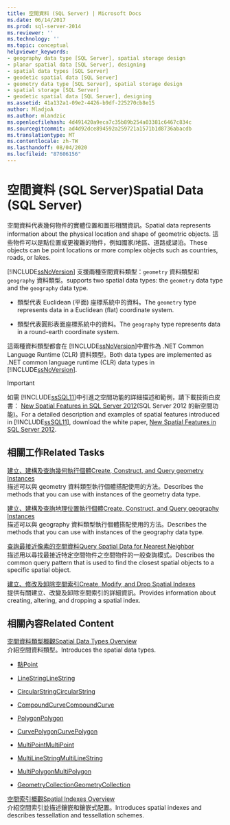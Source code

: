 ```yaml
---
title: 空間資料 (SQL Server) | Microsoft Docs
ms.date: 06/14/2017
ms.prod: sql-server-2014
ms.reviewer: ''
ms.technology: ''
ms.topic: conceptual
helpviewer_keywords:
- geography data type [SQL Server], spatial storage design
- planar spatial data [SQL Server], designing
- spatial data types [SQL Server]
- geodetic spatial data [SQL Server]
- geometry data type [SQL Server], spatial storage design
- spatial storage [SQL Server]
- geodetic spatial data [SQL Server], designing
ms.assetid: 41a132a1-09e2-4426-b9df-225270cb8e15
author: MladjoA
ms.author: mlandzic
ms.openlocfilehash: 4d491420a9eca7c35b89b254a03381c6467c834c
ms.sourcegitcommit: ad4d92dce894592a259721a1571b1d8736abacdb
ms.translationtype: MT
ms.contentlocale: zh-TW
ms.lasthandoff: 08/04/2020
ms.locfileid: "87606156"
---
```

# <a name="spatial-data-sql-server"></a><span data-ttu-id="80ef3-102">空間資料 (SQL Server)</span><span class="sxs-lookup"><span data-stu-id="80ef3-102">Spatial Data (SQL Server)</span></span>
  <span data-ttu-id="80ef3-103">空間資料代表幾何物件的實體位置和圖形相關資訊。</span><span class="sxs-lookup"><span data-stu-id="80ef3-103">Spatial data represents information about the physical location and shape of geometric objects.</span></span> <span data-ttu-id="80ef3-104">這些物件可以是點位置或更複雜的物件，例如國家/地區、道路或湖泊。</span><span class="sxs-lookup"><span data-stu-id="80ef3-104">These objects can be point locations or more complex objects such as countries, roads, or lakes.</span></span>  
  
 [!INCLUDE[ssNoVersion](../../includes/ssnoversion-md.md)] <span data-ttu-id="80ef3-105">支援兩種空間資料類型：`geometry` 資料類型和 `geography` 資料類型。</span><span class="sxs-lookup"><span data-stu-id="80ef3-105">supports two spatial data types: the `geometry` data type and the `geography` data type.</span></span>  
  
-   <span data-ttu-id="80ef3-106"> 類型代表 Euclidean (平面) 座標系統中的資料。</span><span class="sxs-lookup"><span data-stu-id="80ef3-106">The `geometry` type represents data in a Euclidean (flat) coordinate system.</span></span>  
  
-   <span data-ttu-id="80ef3-107"> 類型代表圓形表面座標系統中的資料。</span><span class="sxs-lookup"><span data-stu-id="80ef3-107">The `geography` type represents data in a round-earth coordinate system.</span></span>  
  
 <span data-ttu-id="80ef3-108">這兩種資料類型都會在 [!INCLUDE[ssNoVersion](../../includes/ssnoversion-md.md)]中實作為 .NET Common Language Runtime (CLR) 資料類型。</span><span class="sxs-lookup"><span data-stu-id="80ef3-108">Both data types are implemented as .NET common language runtime (CLR) data types in [!INCLUDE[ssNoVersion](../../includes/ssnoversion-md.md)].</span></span>  
  
> [!IMPORTANT]  
>  <span data-ttu-id="80ef3-109">如需 [!INCLUDE[ssSQL11](../../includes/sssql11-md.md)]中引進之空間功能的詳細描述和範例，請下載技術白皮書： [New Spatial Features in SQL Server 2012](https://go.microsoft.com/fwlink/?LinkId=226407)(SQL Server 2012 的新空間功能)。</span><span class="sxs-lookup"><span data-stu-id="80ef3-109">For a detailed description and examples of spatial features introduced in [!INCLUDE[ssSQL11](../../includes/sssql11-md.md)], download the white paper, [New Spatial Features in SQL Server 2012](https://go.microsoft.com/fwlink/?LinkId=226407).</span></span>  
  
##  <a name="related-tasks"></a><a name="reltasks"></a> <span data-ttu-id="80ef3-110">相關工作</span><span class="sxs-lookup"><span data-stu-id="80ef3-110">Related Tasks</span></span>  
 [<span data-ttu-id="80ef3-111">建立、建構及查詢幾何執行個體</span><span class="sxs-lookup"><span data-stu-id="80ef3-111">Create, Construct, and Query geometry Instances</span></span>](create-construct-and-query-geometry-instances.md)  
 <span data-ttu-id="80ef3-112">描述可以與 geometry 資料類型執行個體搭配使用的方法。</span><span class="sxs-lookup"><span data-stu-id="80ef3-112">Describes the methods that you can use with instances of the geometry data type.</span></span>  
  
 [<span data-ttu-id="80ef3-113">建立、建構及查詢地理位置執行個體</span><span class="sxs-lookup"><span data-stu-id="80ef3-113">Create, Construct, and Query geography Instances</span></span>](create-construct-and-query-geography-instances.md)  
 <span data-ttu-id="80ef3-114">描述可以與 geography 資料類型執行個體搭配使用的方法。</span><span class="sxs-lookup"><span data-stu-id="80ef3-114">Describes the methods that you can use with instances of the geography data type.</span></span>  
  
 [<span data-ttu-id="80ef3-115">查詢最接近像素的空間資料</span><span class="sxs-lookup"><span data-stu-id="80ef3-115">Query Spatial Data for Nearest Neighbor</span></span>](query-spatial-data-for-nearest-neighbor.md)  
 <span data-ttu-id="80ef3-116">描述用以尋找最接近特定空間物件之空間物件的一般查詢模式。</span><span class="sxs-lookup"><span data-stu-id="80ef3-116">Describes the common query pattern that is used to find the closest spatial objects to a specific spatial object.</span></span>  
  
 [<span data-ttu-id="80ef3-117">建立、修改及卸除空間索引</span><span class="sxs-lookup"><span data-stu-id="80ef3-117">Create, Modify, and Drop Spatial Indexes</span></span>](create-modify-and-drop-spatial-indexes.md)  
 <span data-ttu-id="80ef3-118">提供有關建立、改變及卸除空間索引的詳細資訊。</span><span class="sxs-lookup"><span data-stu-id="80ef3-118">Provides information about creating, altering, and dropping a spatial index.</span></span>  
  
## <a name="related-content"></a><span data-ttu-id="80ef3-119">相關內容</span><span class="sxs-lookup"><span data-stu-id="80ef3-119">Related Content</span></span>  
 [<span data-ttu-id="80ef3-120">空間資料類型概觀</span><span class="sxs-lookup"><span data-stu-id="80ef3-120">Spatial Data Types Overview</span></span>](spatial-data-types-overview.md)  
 <span data-ttu-id="80ef3-121">介紹空間資料類型。</span><span class="sxs-lookup"><span data-stu-id="80ef3-121">Introduces the spatial data types.</span></span>  
  
-   [<span data-ttu-id="80ef3-122">點</span><span class="sxs-lookup"><span data-stu-id="80ef3-122">Point</span></span>](point.md)  
  
-   [<span data-ttu-id="80ef3-123">LineString</span><span class="sxs-lookup"><span data-stu-id="80ef3-123">LineString</span></span>](linestring.md)  
  
-   [<span data-ttu-id="80ef3-124">CircularString</span><span class="sxs-lookup"><span data-stu-id="80ef3-124">CircularString</span></span>](circularstring.md)  
  
-   [<span data-ttu-id="80ef3-125">CompoundCurve</span><span class="sxs-lookup"><span data-stu-id="80ef3-125">CompoundCurve</span></span>](compoundcurve.md)  
  
-   [<span data-ttu-id="80ef3-126">Polygon</span><span class="sxs-lookup"><span data-stu-id="80ef3-126">Polygon</span></span>](polygon.md)  
  
-   [<span data-ttu-id="80ef3-127">CurvePolygon</span><span class="sxs-lookup"><span data-stu-id="80ef3-127">CurvePolygon</span></span>](curvepolygon.md)  
  
-   [<span data-ttu-id="80ef3-128">MultiPoint</span><span class="sxs-lookup"><span data-stu-id="80ef3-128">MultiPoint</span></span>](multipoint.md)  
  
-   [<span data-ttu-id="80ef3-129">MultiLineString</span><span class="sxs-lookup"><span data-stu-id="80ef3-129">MultiLineString</span></span>](multilinestring.md)  
  
-   [<span data-ttu-id="80ef3-130">MultiPolygon</span><span class="sxs-lookup"><span data-stu-id="80ef3-130">MultiPolygon</span></span>](multipolygon.md)  
  
-   [<span data-ttu-id="80ef3-131">GeometryCollection</span><span class="sxs-lookup"><span data-stu-id="80ef3-131">GeometryCollection</span></span>](geometrycollection.md)  
  
 [<span data-ttu-id="80ef3-132">空間索引概觀</span><span class="sxs-lookup"><span data-stu-id="80ef3-132">Spatial Indexes Overview</span></span>](spatial-indexes-overview.md)  
 <span data-ttu-id="80ef3-133">介紹空間索引並描述鑲嵌和鑲嵌式配置。</span><span class="sxs-lookup"><span data-stu-id="80ef3-133">Introduces spatial indexes and describes tessellation and tessellation schemes.</span></span>  
  
  
